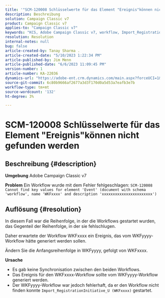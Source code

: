 ```yaml
---
title: '"SCM-120008 Schlüsselwerte für das Element "Ereignis"können nicht gefunden werden."'
description: Beschreibung
solution: Campaign Classic v7
product: Campaign Classic v7
applies-to: "Campaign Classic v7"
keywords: "KCS, Adobe Campaign Classic v7, workflow, Import_RegistrationInitiative_U, error, troubleshooting, ACC, find, key values, SCM-12008"
resolution: Resolution
internal-notes: null
bug: false
article-created-by: Tanay Sharma .
article-created-date: "5/10/2023 1:22:34 PM"
article-published-by: Jim Menn
article-published-date: "6/6/2023 11:09:45 PM"
version-number: 1
article-number: KA-22036
dynamics-url: "https://adobe-ent.crm.dynamics.com/main.aspx?forceUCI=1&pagetype=entityrecord&etn=knowledgearticle&id=37abd0b7-35ef-ed11-8849-6045bd0065b6"
source-git-commit: 6c80b9666af2677a3d3f170d0a5d53a7eafb3e7b
workflow-type: tm+mt
source-wordcount: '132'
ht-degree: 3%

---
```


# SCM-120008 Schlüsselwerte für das Element &quot;Ereignis&quot;können nicht gefunden werden

## Beschreibung {#description}


<b>Umgebung</b>
Adobe Campaign Classic v7

<b>Problem</b>
Ein Workflow wurde mit dem Fehler fehlgeschlagen:
`SCM-120008 Cannot find key values for element 'Event' (document with schema 'workflow', name 'WKFxxxx' and description 'xxxxxxxxxxxxxxxxxxxxxxx')`

## Auflösung {#resolution}


In diesem Fall war die Reihenfolge, in der die Workflows gestartet wurden, das Gegenteil der Reihenfolge, in der sie fehlschlugen.

Daher erwartete der Workflow WKFxxxx ein Ereignis, das vom WKFyyyy-Workflow hätte generiert werden sollen.

Ändern Sie die Anfangsreihenfolge in WKFyyyy, gefolgt von WKFxxxx.

<b>Ursache</b>

- Es gab keine Synchronisation zwischen den beiden Workflows.
- Das Ereignis für den WKFxxxx-Workflow sollte vom WKFyyyy-Workflow generiert werden.
- Der WKFyyyy-Workflow war jedoch fehlerhaft, da er den Workflow nicht finden konnte `Import_RegistrationInitiative_U (WKFxxxx)` gestartet.



